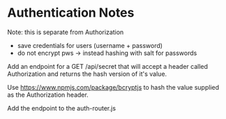 # Authentication Notes

Note: this is separate from Authorization

- save credentials for users (username + password)
- do not encrypt pws -> instead hashing with salt for passwords

Add an endpoint for a GET /api/secret that will accept a header called Authorization and returns the hash version of it's value.

Use https://www.npmjs.com/package/bcryptjs to hash the value supplied as the Authorization header.

Add the endpoint to the auth-router.js


